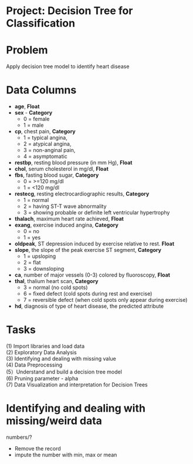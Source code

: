 # Project: Decision Tree for Classification

# Problem
Apply decision tree model to identify heart disease

# Data Columns
- **age**, **Float**
- **sex** - **Category**
  - 0 = female
  - 1 = male
- **cp**, chest pain, **Category**
  - 1 = typical angina,
  - 2 = atypical angina,
  - 3 = non-anginal pain,
  - 4 = asymptomatic
- **restbp**, resting blood pressure (in mm Hg), **Float**
- **chol**, serum cholesterol in mg/dl, **Float**
- **fbs**, fasting blood sugar, **Category**
  - 0 = >=120 mg/dl
  - 1 = <120 mg/dl
- **restecg**, resting electrocardiographic results, **Category**
  - 1 = normal
  - 2 = having ST-T wave abnormality
  - 3 = showing probable or definite left ventricular hypertrophy
- **thalach**,  maximum heart rate achieved, **Float**
- **exang**, exercise induced angina, **Category**
  - 0 = no
  - 1 = yes
- **oldpeak**, ST depression induced by exercise relative to rest. **Float**
- **slope**, the slope of the peak exercise ST segment, **Category**
  - 1 = upsloping
  - 2 = flat
  - 3 = downsloping
- **ca**, number of major vessels (0-3) colored by fluoroscopy, **Float**
- **thal**, thalium heart scan, **Category**
  - 3 = normal (no cold spots)
  - 6 = fixed defect (cold spots during rest and exercise)
  - 7 = reversible defect (when cold spots only appear during exercise)
- **hd**, diagnosis of type of heart disease, the predicted attribute
 
 # Tasks
(1) Import libraries and load data <br />
(2) Exploratory Data Analysis <br />
(3) Identifying and dealing with missing value <br />
(4) Data Preprocessing <br />
(5）Understand and build a decision tree model <br />
(6) Pruning parameter - alpha <br />
(7) Data Visualization and interpretation for Decision Trees <br />

# Identifying and dealing with missing/weird data
numbers/?
- Remove the record
- impute the number with min, max or mean

